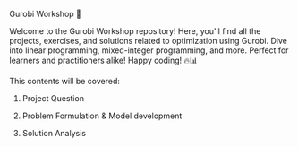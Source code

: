 Gurobi Workshop 🚀

Welcome to the Gurobi Workshop repository! Here, you'll find all the projects, exercises, and solutions related to optimization using Gurobi. Dive into linear programming, mixed-integer programming, and more. Perfect for learners and practitioners alike! Happy coding! 🔥📊

This contents will be covered:

1. Project Question

2. Problem Formulation & Model development

3. Solution Analysis
